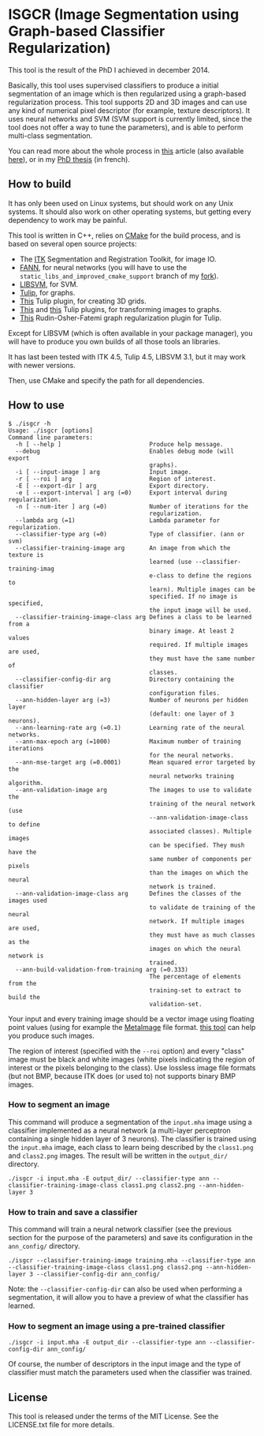 # ISGCR (Image Segmentation using Graph-based Classifier Regularization)

This tool is the result of the PhD I achieved in december 2014.

Basically, this tool uses supervised classifiers to produce a initial segmentation of an image which is then regularized using a graph-based regularization process. This tool supports 2D and 3D images and can use any kind of numerical pixel descriptor (for example, texture descriptors). It uses neural networks and SVM (SVM support is currently limited, since the tool does not offer a way to tune the parameters), and is able to perform multi-class segmentation.

You can read more about the whole process in [this](http://link.springer.com/chapter/10.1007/978-3-642-40261-6_37) article (also available [here](https://hal.archives-ouvertes.fr/hal-01027467/)), or in my [PhD thesis](http://www.theses.fr/2013TOUR4050) (in french).

## How to build

It has only been used on Linux systems, but should work on any Unix systems. It should also work on other operating systems, but getting every dependency to work may be painful.

This tool is written in C++, relies on [CMake](http://www.cmake.org/) for the build process, and is based on several open source projects:

* The [ITK](http://www.itk.org/) Segmentation and Registration Toolkit, for image IO.
* [FANN](http://leenissen.dk/fann/wp/), for neural networks (you will have to use the `static_libs_and_improved_cmake_support` branch of my [fork](https://github.com/Sigill/fann)).
* [LIBSVM](http://www.csie.ntu.edu.tw/~cjlin/libsvm/), for SVM.
* [Tulip](http://tulip.labri.fr/TulipDrupal/), for graphs.
* [This](https://github.com/Sigill/tulip-plugin-grid3d-import) Tulip plugin, for creating 3D grids.
* [This](https://github.com/Sigill/tulip-plugin-grid3d-import) and [this](https://github.com/Sigill/tulip-plugin-image3d) Tulip plugins, for transforming images to graphs.
* [This](https://github.com/Sigill/tulip-plugin-rof-regularization) Rudin-Osher-Fatemi graph regularization plugin for Tulip.

Except for LIBSVM (which is often available in your package manager), you will have to produce you own builds of all those tools an libraries.

It has last been tested with ITK 4.5, Tulip 4.5, LIBSVM 3.1, but it may work with newer versions.

Then, use CMake and specify the path for all dependencies.

## How to use

    $ ./isgcr -h
    Usage: ./isgcr [options]
    Command line parameters:
      -h [ --help ]                         Produce help message.
      --debug                               Enables debug mode (will export 
                                            graphs).
      -i [ --input-image ] arg              Input image.
      -r [ --roi ] arg                      Region of interest.
      -E [ --export-dir ] arg               Export directory.
      -e [ --export-interval ] arg (=0)     Export interval during regularization.
      -n [ --num-iter ] arg (=0)            Number of iterations for the 
                                            regularization.
      --lambda arg (=1)                     Lambda parameter for regularization.
      --classifier-type arg (=0)            Type of classifier. (ann or svm)
      --classifier-training-image arg       An image from which the texture is 
                                            learned (use --classifier-training-imag
                                            e-class to define the regions to 
                                            learn). Multiple images can be 
                                            specified. If no image is specified, 
                                            the input image will be used.
      --classifier-training-image-class arg Defines a class to be learned from a 
                                            binary image. At least 2 values 
                                            required. If multiple images are used, 
                                            they must have the same number of 
                                            classes.
      --classifier-config-dir arg           Directory containing the classifier 
                                            configuration files.
      --ann-hidden-layer arg (=3)           Number of neurons per hidden layer 
                                            (default: one layer of 3 neurons).
      --ann-learning-rate arg (=0.1)        Learning rate of the neural networks.
      --ann-max-epoch arg (=1000)           Maximum number of training iterations 
                                            for the neural networks.
      --ann-mse-target arg (=0.0001)        Mean squared error targeted by the 
                                            neural networks training algorithm.
      --ann-validation-image arg            The images to use to validate the 
                                            training of the neural network (use 
                                            --ann-validation-image-class to define 
                                            associated classes). Multiple images 
                                            can be specified. They mush have the 
                                            same number of components per pixels 
                                            than the images on which the neural 
                                            network is trained.
      --ann-validation-image-class arg      Defines the classes of the images used 
                                            to validate de training of the neural 
                                            network. If multiple images are used, 
                                            they must have as much classes as the 
                                            images on which the neural network is 
                                            trained.
      --ann-build-validation-from-training arg (=0.333)
                                            The percentage of elements from the 
                                            training-set to extract to build the 
                                            validation-set.

Your input and every training image should be a vector image using floating point values (using for example the [MetaImage](http://www.itk.org/Wiki/ITK/MetaIO/Documentation) file format. [this tool](https://github.com/Sigill/ImageFeaturesComputer) can help you produce such images.

The region of interest (specified with the `--roi` option) and every "class" image must be black and white images (white pixels indicating the region of interest or the pixels belonging to the class). Use lossless image file formats (but not BMP, because ITK does (or used to) not supports binary BMP images.

### How to segment an image

This command will produce a segmentation of the `input.mha` image using a classifier implemented as a neural network (a multi-layer perceptron containing a single hidden layer of 3 neurons). The classifier is trained using the `input.mha` image, each class to learn being described by the `class1.png` and `class2.png` images. The result will be written in the `output_dir/` directory.

    ./isgcr -i input.mha -E output_dir/ --classifier-type ann --classifier-training-image-class class1.png class2.png --ann-hidden-layer 3

### How to train and save a classifier

This command will train a neural network classifier (see the previous section for the purpose of the parameters) and save its configuration in the `ann_config/` directory.

    ./isgcr --classifier-training-image training.mha --classifier-type ann --classifier-training-image-class class1.png class2.png --ann-hidden-layer 3 --classifier-config-dir ann_config/

Note: the `--classifier-config-dir` can also be used when performing a segmentation, it will allow you to have a preview of what the classifier has learned.

### How to segment an image using a pre-trained classifier

    ./isgcr -i input.mha -E output_dir --classifier-type ann --classifier-config-dir ann_config/

Of course, the number of descriptors in the input image and the type of classifier must match the parameters used when the classifier was trained.

## License

This tool is released under the terms of the MIT License. See the LICENSE.txt file for more details.